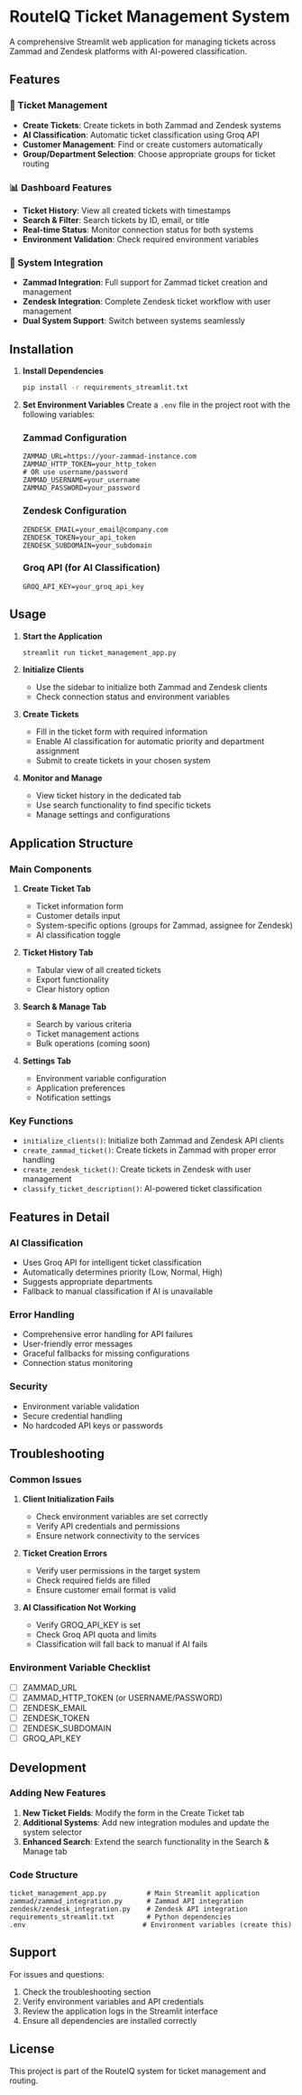 # RouteIQ Ticket Management System

A comprehensive Streamlit web application for managing tickets across Zammad and Zendesk platforms with AI-powered classification.

## Features

### 🎫 Ticket Management
- **Create Tickets**: Create tickets in both Zammad and Zendesk systems
- **AI Classification**: Automatic ticket classification using Groq API
- **Customer Management**: Find or create customers automatically
- **Group/Department Selection**: Choose appropriate groups for ticket routing

### 📊 Dashboard Features
- **Ticket History**: View all created tickets with timestamps
- **Search & Filter**: Search tickets by ID, email, or title
- **Real-time Status**: Monitor connection status for both systems
- **Environment Validation**: Check required environment variables

### 🔧 System Integration
- **Zammad Integration**: Full support for Zammad ticket creation and management
- **Zendesk Integration**: Complete Zendesk ticket workflow with user management
- **Dual System Support**: Switch between systems seamlessly

## Installation

1. **Install Dependencies**
   ```bash
   pip install -r requirements_streamlit.txt
   ```

2. **Set Environment Variables**
   Create a `.env` file in the project root with the following variables:

   ### Zammad Configuration
   ```env
   ZAMMAD_URL=https://your-zammad-instance.com
   ZAMMAD_HTTP_TOKEN=your_http_token
   # OR use username/password
   ZAMMAD_USERNAME=your_username
   ZAMMAD_PASSWORD=your_password
   ```

   ### Zendesk Configuration
   ```env
   ZENDESK_EMAIL=your_email@company.com
   ZENDESK_TOKEN=your_api_token
   ZENDESK_SUBDOMAIN=your_subdomain
   ```

   ### Groq API (for AI Classification)
   ```env
   GROQ_API_KEY=your_groq_api_key
   ```

## Usage

1. **Start the Application**
   ```bash
   streamlit run ticket_management_app.py
   ```

2. **Initialize Clients**
   - Use the sidebar to initialize both Zammad and Zendesk clients
   - Check connection status and environment variables

3. **Create Tickets**
   - Fill in the ticket form with required information
   - Enable AI classification for automatic priority and department assignment
   - Submit to create tickets in your chosen system

4. **Monitor and Manage**
   - View ticket history in the dedicated tab
   - Use search functionality to find specific tickets
   - Manage settings and configurations

## Application Structure

### Main Components

1. **Create Ticket Tab**
   - Ticket information form
   - Customer details input
   - System-specific options (groups for Zammad, assignee for Zendesk)
   - AI classification toggle

2. **Ticket History Tab**
   - Tabular view of all created tickets
   - Export functionality
   - Clear history option

3. **Search & Manage Tab**
   - Search by various criteria
   - Ticket management actions
   - Bulk operations (coming soon)

4. **Settings Tab**
   - Environment variable configuration
   - Application preferences
   - Notification settings

### Key Functions

- `initialize_clients()`: Initialize both Zammad and Zendesk API clients
- `create_zammad_ticket()`: Create tickets in Zammad with proper error handling
- `create_zendesk_ticket()`: Create tickets in Zendesk with user management
- `classify_ticket_description()`: AI-powered ticket classification

## Features in Detail

### AI Classification
- Uses Groq API for intelligent ticket classification
- Automatically determines priority (Low, Normal, High)
- Suggests appropriate departments
- Fallback to manual classification if AI is unavailable

### Error Handling
- Comprehensive error handling for API failures
- User-friendly error messages
- Graceful fallbacks for missing configurations
- Connection status monitoring

### Security
- Environment variable validation
- Secure credential handling
- No hardcoded API keys or passwords

## Troubleshooting

### Common Issues

1. **Client Initialization Fails**
   - Check environment variables are set correctly
   - Verify API credentials and permissions
   - Ensure network connectivity to the services

2. **Ticket Creation Errors**
   - Verify user permissions in the target system
   - Check required fields are filled
   - Ensure customer email format is valid

3. **AI Classification Not Working**
   - Verify GROQ_API_KEY is set
   - Check Groq API quota and limits
   - Classification will fall back to manual if AI fails

### Environment Variable Checklist

- [ ] ZAMMAD_URL
- [ ] ZAMMAD_HTTP_TOKEN (or USERNAME/PASSWORD)
- [ ] ZENDESK_EMAIL
- [ ] ZENDESK_TOKEN
- [ ] ZENDESK_SUBDOMAIN
- [ ] GROQ_API_KEY

## Development

### Adding New Features

1. **New Ticket Fields**: Modify the form in the Create Ticket tab
2. **Additional Systems**: Add new integration modules and update the system selector
3. **Enhanced Search**: Extend the search functionality in the Search & Manage tab

### Code Structure
```
ticket_management_app.py          # Main Streamlit application
zammad/zammad_integration.py      # Zammad API integration
zendesk/zendesk_integration.py    # Zendesk API integration
requirements_streamlit.txt        # Python dependencies
.env                             # Environment variables (create this)
```

## Support

For issues and questions:
1. Check the troubleshooting section
2. Verify environment variables and API credentials
3. Review the application logs in the Streamlit interface
4. Ensure all dependencies are installed correctly

## License

This project is part of the RouteIQ system for ticket management and routing.
